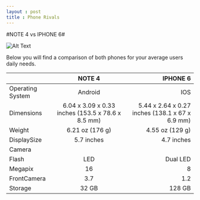```yaml
---
layout : post
title : Phone Rivals
---
```

#NOTE 4 vs IPHONE 6#

![Alt Text](http://www.androidheadlines.com/wp-content/uploads/2014/09/Note-4-vs-iPhone-6-Plus-AH.jpeg)

Below you will find a comparison of both phones for your average users daily needs.

|       | NOTE 4        | IPHONE 6  |
| ------------- |:-------------:| -----:|
| Operating System | Android | IOS |
| Dimensions   | 6.04 x 3.09 x 0.33 inches (153.5 x 78.6 x 8.5 mm) | 5.44 x 2.64 x 0.27 inches (138.1 x 67 x 6.9 mm)  |
| Weight     | 6.21 oz (176 g)      |  4.55 oz (129 g)  |
| DisplaySize | 5.7 inches      |    4.7 inches  |
| Camera |    |
| Flash | LED | Dual LED|
| Megapix | 16 | 8 |
| FrontCamera | 3.7 | 1.2 |
| Storage | 32 GB | 128 GB |
